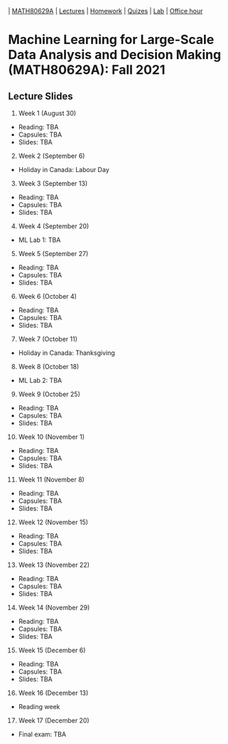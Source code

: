 | [MATH80629A](main.md) | [Lectures](lectures.md) | [Homework](homework.md) | [Quizes](quizes.md) | [Lab](lab.md) | [Office hour](office_hr.md)
# Machine Learning for Large-Scale Data Analysis and Decision Making (MATH80629A): Fall 2021

## Lecture Slides

1. Week 1 (August 30)
* Reading: TBA
* Capsules:  TBA
* Slides: TBA

2. Week 2 (September 6)
* Holiday in Canada: Labour Day

3. Week 3 (September 13)
* Reading: TBA
* Capsules:  TBA
* Slides: TBA

4. Week 4 (September 20)
* ML Lab 1: TBA

5. Week 5 (September 27)
* Reading: TBA
* Capsules:  TBA
* Slides: TBA

6. Week 6 (October 4)
* Reading: TBA
* Capsules:  TBA
* Slides: TBA

7. Week 7 (October 11)
* Holiday in Canada: Thanksgiving

8. Week 8 (October 18)
* ML Lab 2: TBA

9. Week 9 (October 25)
* Reading: TBA
* Capsules:  TBA
* Slides: TBA

10. Week 10 (November 1)
* Reading: TBA
* Capsules:  TBA
* Slides: TBA

11. Week 11 (November 8)
* Reading: TBA
* Capsules:  TBA
* Slides: TBA

12. Week 12 (November 15)
* Reading: TBA
* Capsules:  TBA
* Slides: TBA

13. Week 13 (November 22)
* Reading: TBA
* Capsules:  TBA
* Slides: TBA

14. Week 14 (November 29)
* Reading: TBA
* Capsules:  TBA
* Slides: TBA

15. Week 15 (December 6)
* Reading: TBA
* Capsules:  TBA
* Slides: TBA

16. Week 16 (December 13)
* Reading week

17. Week 17 (December 20)
* Final exam: TBA



